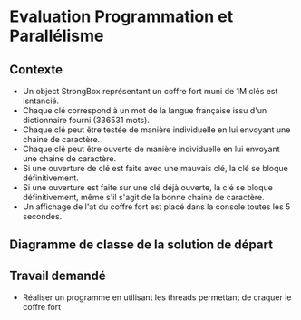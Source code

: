 # Evaluation Programmation et Parallélisme

## Contexte
- Un object StrongBox représentant un coffre fort muni de 1M clés est isntancié.
- Chaque clé correspond à un mot de la langue française issu d'un dictionnaire fourni (336531 mots).
- Chaque clé peut être testée de manière individuelle en lui envoyant une chaine de caractère.
- Chaque clé peut être ouverte de manière individuelle en lui envoyant une chaine de caractère.
- Si une ouverture de clé est faite avec une mauvais clé, la clé se bloque définitivement.
- Si une ouverture est faite sur une clé déjà ouverte, la clé se bloque définitivement, même s'il s'agit de la bonne chaine de caractère.
- Un affichage de l'at du coffre fort est placé dans la console toutes les 5 secondes.

## Diagramme de classe de la solution de départ

## Travail demandé
- Réaliser un programme en utilisant les threads permettant de craquer le coffre fort
